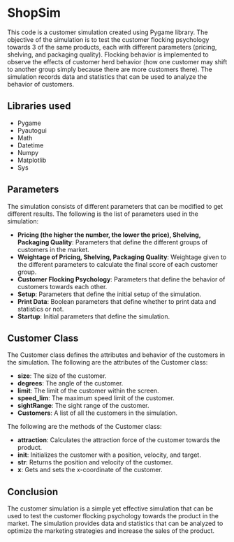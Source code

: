 # ShopSim

This code is a customer simulation created using Pygame library. The objective of the simulation is to test the customer flocking psychology towards 3 of the same products, each with different parameters (pricing, shelving, and packaging quality). Flocking behavior is implemented to observe the effects of customer herd behavior (how one customer may shift to another group simply because there are more customers there). The simulation records data and statistics that can be used to analyze the behavior of customers.

## Libraries used
- Pygame
- Pyautogui
- Math
- Datetime
- Numpy
- Matplotlib
- Sys

## Parameters
The simulation consists of different parameters that can be modified to get different results. The following is the list of parameters used in the simulation:

- **Pricing (the higher the number, the lower the price), Shelving, Packaging Quality**: Parameters that define the different groups of customers in the market.
- **Weightage of Pricing, Shelving, Packaging Quality**: Weightage given to the different parameters to calculate the final score of each customer group.
- **Customer Flocking Psychology**: Parameters that define the behavior of customers towards each other.
- **Setup**: Parameters that define the initial setup of the simulation.
- **Print Data**: Boolean parameters that define whether to print data and statistics or not.
- **Startup**: Initial parameters that define the simulation.

## Customer Class
The Customer class defines the attributes and behavior of the customers in the simulation. The following are the attributes of the Customer class:

- **size**: The size of the customer.
- **degrees**: The angle of the customer.
- **limit**: The limit of the customer within the screen.
- **speed_lim**: The maximum speed limit of the customer.
- **sightRange**: The sight range of the customer.
- **Customers**: A list of all the customers in the simulation.

The following are the methods of the Customer class:

- **attraction**: Calculates the attraction force of the customer towards the product.
- **__init__**: Initializes the customer with a position, velocity, and target.
- **__str__**: Returns the position and velocity of the customer.
- **x**: Gets and sets the x-coordinate of the customer.

## Conclusion
The customer simulation is a simple yet effective simulation that can be used to test the customer flocking psychology towards the product in the market. The simulation provides data and statistics that can be analyzed to optimize the marketing strategies and increase the sales of the product.
